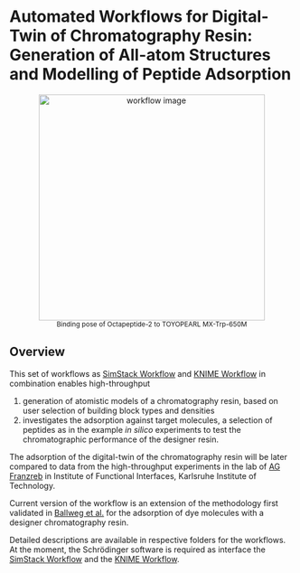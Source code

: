 # Automated Workflows for Digital-Twin of Chromatography Resin: Generation of All-atom Structures and Modelling of Peptide Adsorption 
<p align="center">
  <img src="https://github.com/user-attachments/assets/5c8fc319-423b-461e-9fae-daf64e3deb6c" alt="workflow image" width="400" height="auto" />
  <br />
  <small>Binding pose of Octapeptide-2 to TOYOPEARL MX-Trp-650M</small>
</p>

## Overview
This set of workflows as [SimStack Workflow](SimStack%20Workflow/) and [KNIME Workflow](KNIME%20Workflow/) in combination enables high-throughput 
  1. generation of atomistic models of a chromatography resin, based on user selection of building block types and densities
  2. investigates the adsorption against target molecules, a selection of peptides as in the example
_in silico_ experiments to test the chromatographic performance of the designer resin.

The adsorption of the digital-twin of the chromatography resin will be later compared to data from the high-throughput experiments in the lab of [AG Franzreb](https://www.ifg.kit.edu/292.php) in Institute of Functional Interfaces, Karlsruhe Institute of Technology.

Current version of the workflow is an extension of the methodology first validated in [Ballweg et al.](https://doi.org/10.1016/j.chroma.2024.465089) for the adsorption of dye molecules with a designer chromatography resin.

Detailed descriptions are available in respective folders for the workflows. At the moment, the Schrödinger software is required as interface the [SimStack Workflow](Simstack%20Workflow/) and the [KNIME Workflow](KNIME%20Workflow/).
